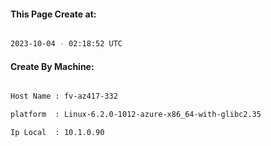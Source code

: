 
   
#### This Page Create at:

```bash

2023-10-04 - 02:18:52 UTC

```

#### Create By Machine:

```bash

Host Name : fv-az417-332

platform  : Linux-6.2.0-1012-azure-x86_64-with-glibc2.35

Ip Local  : 10.1.0.90

```

